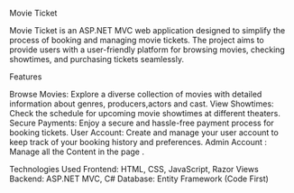 Movie Ticket

Movie Ticket is an ASP.NET MVC web application designed to simplify the process of booking and managing movie tickets. The project aims to provide users with a user-friendly platform for browsing movies, checking showtimes, and purchasing tickets seamlessly.

Features

Browse Movies: Explore a diverse collection of movies with detailed information about genres, producers,actors and cast.
View Showtimes: Check the schedule for upcoming movie showtimes at different theaters.
Secure Payments: Enjoy a secure and hassle-free payment process for booking tickets.
User Account: Create and manage your user account to keep track of your booking history and preferences.
Admin Account : Manage all the Content in the page .

Technologies Used
Frontend: HTML, CSS, JavaScript, Razor Views
Backend: ASP.NET MVC, C#
Database: Entity Framework (Code First)
